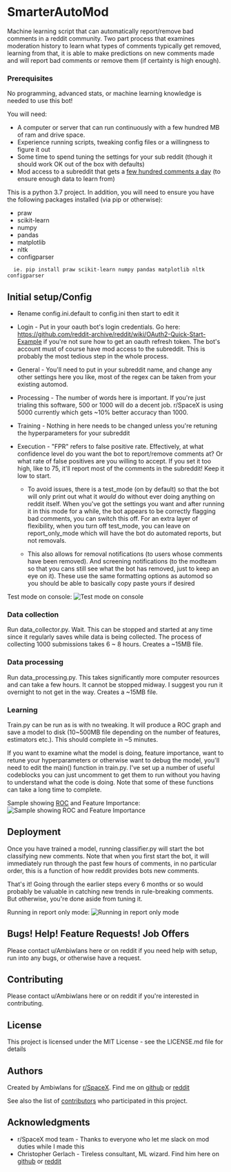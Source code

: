 # SmarterAutoMod

Machine learning script that can automatically report/remove bad comments in a reddit community. Two part process that examines moderation history to learn what types of comments typically get removed, learning from that, it is able to make predictions on new comments made and will report bad comments or remove them (if certainty is high enough).

### Prerequisites

No programming, advanced stats, or machine learning knowledge is needed to use this bot! 

You will need:

- A computer or server that can run continuously with a few hundred MB of ram and drive space.
- Experience running scripts, tweaking config files or a willingness to figure it out
- Some time to spend tuning the settings for your sub reddit (though it should work OK out of the box with defaults)
- Mod access to a subreddit that gets a [few hundred comments a day](https://subredditstats.com/) (to ensure enough data to learn from)

This is a python 3.7 project. In addition, you will need to ensure you have the following packages installed (via pip or otherwise):

- praw
- scikit-learn
- numpy
- pandas
- matplotlib
- nltk
- configparser

```
  ie. pip install praw scikit-learn numpy pandas matplotlib nltk configparser
```


## Initial setup/Config

* Rename config.ini.default to config.ini then start to edit it

* Login - Put in your oauth bot's login credentials. Go here: https://github.com/reddit-archive/reddit/wiki/OAuth2-Quick-Start-Example if you're not sure how to get an oauth refresh token. The bot's account must of course have mod access to the subreddit. This is probably the most tedious step in the whole process. 

* General - You'll need to put in your subreddit name, and change any other settings here you like, most of the regex can be taken from your existing automod.

* Processing - The number of words here is important. If you're just trialing this software, 500 or 1000 will do a decent job. r/SpaceX is using 5000 currently which gets ~10% better accuracy than 1000.

* Training - Nothing in here needs to be changed unless you're retuning the hyperparameters for your subreddit

* Execution - "FPR" refers to false positive rate. Effectively, at what confidence level do you want the bot to report/remove comments at? Or what rate of false positives are you willing to accept. If you set it too high, like to 75, it'll report most of the comments in the subreddit! Keep it low to start.

  * To avoid issues, there is a test_mode (on by default) so that the bot will only print out what it *would* do without ever doing anything on reddit itself. When you've got the settings you want and after running it in this mode for a while, the bot appears to be correctly flagging bad comments, you can switch this off. For an extra layer of flexibility, when you turn off test_mode, you can leave on report_only_mode which will have the bot do automated reports, but not removals.

  * This also allows for removal notifications (to users whose comments have been removed). And screening notifications (to the modteam so that you cans still see what the bot has removed, just to keep an eye on it). These use the same formatting options as automod so you should be able to basically copy paste yours if desired

Test mode on console:
![Test mode on console](https://raw.githubusercontent.com/Ambiwlans/SmarterAutoMod/master/images/classifier%202019-05-11.png)


### Data collection

Run data_collector.py. Wait. This can be stopped and started at any time since it regularly saves while data is being collected. The process of collecting 1000 submissions takes 6 ~ 8 hours. Creates a ~15MB file.

### Data processing

Run data_processing.py. This takes significantly more computer resources and can take a few hours. It cannot be stopped midway. I suggest you run it overnight to not get in the way. Creates a ~15MB file.

### Learning

Train.py can be run as is with no tweaking. It will produce a ROC graph and save a model to disk (10~500MB file depending on the number of features, estimators etc.). This should complete in ~5 minutes.

If you want to examine what the model is doing, feature importance, want to retune your hyperparameters or otherwise want to debug the model, you'll need to edit the main() function in train.py. I've set up a number of useful codeblocks you can just uncomment to get them to run without you having to understand what the code is doing. Note that some of these functions can take a long time to complete.

Sample showing [ROC](https://en.wikipedia.org/wiki/Receiver_operating_characteristic) and Feature Importance:
![Sample showing ROC and Feature Importance](https://raw.githubusercontent.com/Ambiwlans/SmarterAutoMod/master/images/50%20FT%20words%202019-05-11.png)


## Deployment

Once you have trained a model, running classifier.py will start the bot classifying new comments. Note that when you first start the bot, it will immediately run through the past few hours of comments, in no particular order, this is a function of how reddit provides bots new comments.

That's it! Going through the earlier steps every 6 months or so would probably be valuable in catching new trends in rule-breaking comments. But otherwise, you're done aside from tuning it.

Running in report only mode:
![Running in report only mode](https://raw.githubusercontent.com/Ambiwlans/SmarterAutoMod/master/images/mod%20queue%202019-05-05.png)

## Bugs! Help! Feature Requests! Job Offers

Please contact u/Ambiwlans here or on reddit if you need help with setup, run into any bugs, or otherwise have a request. 

## Contributing

Please contact u/Ambiwlans here or on reddit if you're interested in contributing. 

## License

This project is licensed under the MIT License - see the LICENSE.md file for details

## Authors

Created by Ambiwlans for [r/SpaceX](https://www.reddit.com/r/SpaceX). Find me on [github](https://github.com/Ambiwlans) or [reddit](https://www.reddit.com/u/Ambiwlans)

See also the list of [contributors](https://github.com/Ambiwlans/SmarterAutoMod/contributors) who participated in this project.

## Acknowledgments

* r/SpaceX mod team - Thanks to everyone who let me slack on mod duties while I made this
* Christopher Gerlach - Tireless consultant, ML wizard. Find him here on [github](https://github.com/CAM-Gerlach) or [reddit](https://www.reddit.com/u/CAM-Gerlach)
